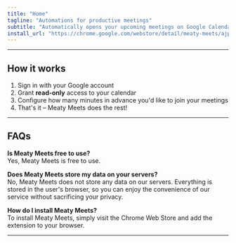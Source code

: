 ```yaml
---
title: "Home"
tagline: "Automations for productive meetings"
subtitle: "Automatically opens your upcoming meetings on Google Calendar, ensuring that you never miss a meeting again"
install_url: "https://chrome.google.com/webstore/detail/meaty-meets/ajpohkekgaabafinjmabdmnmkddjfpin"
---
```


---

## How it works

1. Sign in with your Google account
2. Grant **read-only** access to your calendar
3. Configure how many minutes in advance you'd like to join your meetings
4. That's it – Meaty Meets does the rest!

---

## FAQs

**Is Meaty Meets free to use?**  
Yes, Meaty Meets is free to use.

**Does Meaty Meets store my data on your servers?**  
No, Meaty Meets does not store any data on our servers. Everything is stored in the user's browser, so you can enjoy the convenience of our service without sacrificing your privacy.

**How do I install Meaty Meets?**  
To install Meaty Meets, simply visit the Chrome Web Store and add the extension to your browser. 

---
